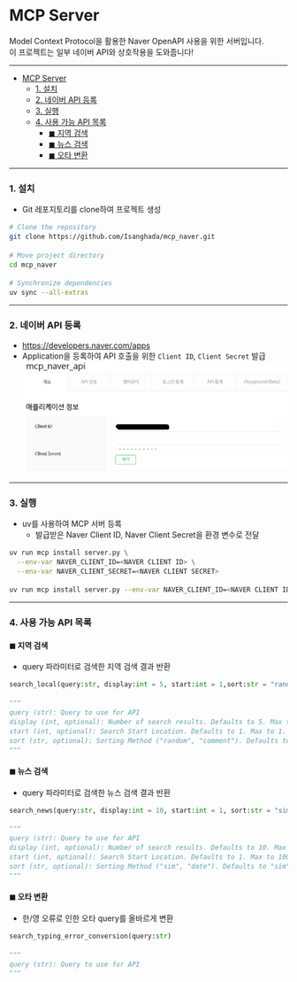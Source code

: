 # MCP Server

Model Context Protocol을 활용한 Naver OpenAPI 사용을 위한 서버입니다.</br>
이 프로젝트는 일부 네이버 API와 상호작용을 도와줍니다!

---

- [MCP Server](#mcp-server)
  - [1. 설치](#1-설치)
  - [2. 네이버 API 등록](#2-네이버-api-등록)
  - [3. 실행](#3-실행)
  - [4. 사용 가능 API 목록](#4-사용-가능-api-목록)
    - [◼ 지역 검색](#-지역-검색)
    - [◼ 뉴스 검색](#-뉴스-검색)
    - [◼ 오타 변환](#-오타-변환)

---

### 1. 설치

- Git 레포지토리를 clone하여 프로젝트 생성

```bash
# Clone the repository
git clone https://github.com/Isanghada/mcp_naver.git

# Move project directory
cd mcp_naver

# Synchronize dependencies
uv sync --all-extras
```

---

### 2. 네이버 API 등록

- https://developers.naver.com/apps
- Application을 등록하여 API 호출을 위한 `Client ID`, `Client Secret` 발급
  ![alt text](/readme_asset/register_naver_api.png)

---

### 3. 실행

- uv를 사용하여 MCP 서버 등록
  - 발급받은 Naver Client ID, Naver Client Secret을 환경 변수로 전달

```bash
uv run mcp install server.py \
  --env-var NAVER_CLIENT_ID=<NAVER CLIENT ID> \
  --env-var NAVER_CLIENT_SECRET=<NAVER CLIENT SECRET>

uv run mcp install server.py --env-var NAVER_CLIENT_ID=<NAVER CLIENT ID> --env-var NAVER_CLIENT_SECRET=<NAVER CLIENT SECRET>
```

---

### 4. 사용 가능 API 목록

#### ◼ 지역 검색

- query 파라미터로 검색한 지역 검색 결과 반환

```python
search_local(query:str, display:int = 5, start:int = 1,sort:str = "random")

"""
query (str): Query to use for API
display (int, optional): Number of search results. Defaults to 5. Max to 5.
start (int, optional): Search Start Location. Defaults to 1. Max to 1.
sort (str, optional): Sorting Method ("random", "comment"). Defaults to "random".
"""
```

#### ◼ 뉴스 검색

- query 파라미터로 검색한 뉴스 검색 결과 반환

```python
search_news(query:str, display:int = 10, start:int = 1, sort:str = "sim")

"""
query (str): Query to use for API
display (int, optional): Number of search results. Defaults to 10. Max to 100
start (int, optional): Search Start Location. Defaults to 1. Max to 1000.
sort (str, optional): Sorting Method ("sim", "date"). Defaults to "sim".
"""
```

#### ◼ 오타 변환

- 한/영 오류로 인한 오타 query를 올바르게 변환

```python
search_typing_error_conversion(query:str)

"""
query (str): Query to use for API
"""
```
